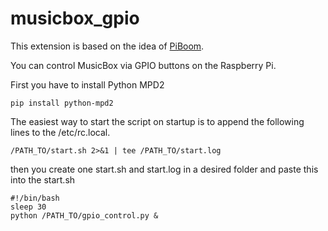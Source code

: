 # musicbox_gpio

This extension is based on the idea of [PiBoom](https://github.com/beakersoft/PiBoom).

You can control MusicBox via GPIO buttons on the Raspberry Pi.

First you have to install Python MPD2
```
pip install python-mpd2
```
The easiest way to start the script on startup is to append the following lines to the /etc/rc.local.

```
/PATH_TO/start.sh 2>&1 | tee /PATH_TO/start.log
```

then you create one start.sh and start.log in a desired folder and paste this into the start.sh
```
#!/bin/bash
sleep 30
python /PATH_TO/gpio_control.py &
```
